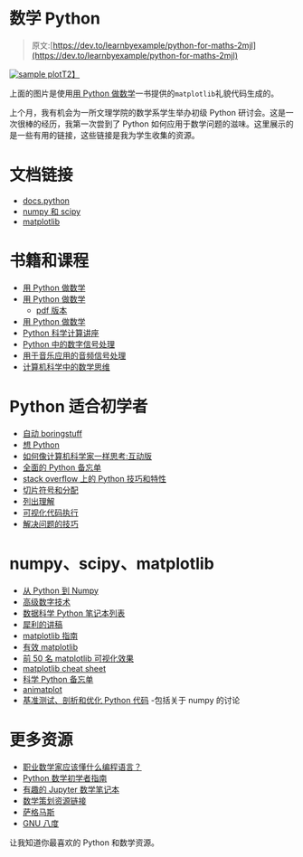 # 数学 Python

> 原文:[https://dev.to/learnbyexample/python-for-maths-2mjl](https://dev.to/learnbyexample/python-for-maths-2mjl)

[![sample plot](../Images/088aeeed43e46e644f1e21756ac2b1ba.png)T2】](https://res.cloudinary.com/practicaldev/image/fetch/s--1Vt6Tqo_--/c_limit%2Cf_auto%2Cfl_progressive%2Cq_auto%2Cw_880/https://learnbyexample.github.io/images/python_for_maths/gravitational_plot.png)

上面的图片是使用[用 Python 做数学](https://github.com/doingmathwithpython/code/blob/master/chapter2/Chapter2.ipynb)一书提供的`matplotlib`礼貌代码生成的。

上个月，我有机会为一所文理学院的数学系学生举办初级 Python 研讨会。这是一次很棒的经历，我第一次尝到了 Python 如何应用于数学问题的滋味。这里展示的是一些有用的链接，这些链接是我为学生收集的资源。

# [](#documentation-links)文档链接

*   [docs.python](https://docs.python.org/3/)
*   [numpy 和 scipy](https://docs.scipy.org/doc/)
*   [matplotlib](https://matplotlib.org/api/index.html)

# [](#books-and-courses)书籍和课程

*   [用 Python 做数学](https://doingmathwithpython.github.io/)
*   [用 Python 做数学](https://maths-with-python.readthedocs.io/en/latest/)
    *   [pdf 版本](https://media.readthedocs.org/pdf/maths-with-python/latest/maths-with-python.pdf)
*   [用 Python 做数学](https://github.com/drvinceknight/Python-Mathematics-Handbook)
*   [Python 科学计算讲座](https://github.com/jrjohansson/scientific-python-lectures)
*   [Python 中的数字信号处理](https://greenteapress.com/thinkdsp/html/index.html)
*   [用于音乐应用的音频信号处理](https://www.coursera.org/learn/audio-signal-processing)
*   [计算机科学中的数学思维](https://www.coursera.org/learn/what-is-a-proof)

# [](#python-for-beginners)Python 适合初学者

*   [自动 boringstuff](https://automatetheboringstuff.com/2e/)
*   [想 Python](https://greenteapress.com/wp/think-python-2e/)
*   [如何像计算机科学家一样思考:互动版](https://interactivepython.org/courselib/static/thinkcspy/index.html)
*   [全面的 Python 备忘单](https://gto76.github.io/python-cheatsheet/)
*   [stack overflow 上的 Python 技巧和特性](https://stackoverflow.com/questions/101268/hidden-features-of-python)
*   [切片符号和分配](https://stackoverflow.com/questions/509211/explain-pythons-slice-notation)
*   [列出理解](http://treyhunner.com/2015/12/python-list-comprehensions-now-in-color/)
*   [可视化代码执行](http://www.pythontutor.com/visualize.html#mode=edit)
*   [解决问题的技巧](https://ryanstutorials.net/problem-solving-skills/)

# [](#numpy-scipy-matplotlib)numpy、scipy、matplotlib

*   [从 Python 到 Numpy](https://www.labri.fr/perso/nrougier/from-python-to-numpy/)
*   [高级数字技术](https://nbviewer.jupyter.org/github/vlad17/np-learn/blob/master/presentation.ipynb)
*   [数据科学 Python 笔记本列表](https://github.com/donnemartin/data-science-ipython-notebooks)
*   [犀利的讲稿](https://scipy-lectures.org/)
*   [matplotlib 指南](https://realpython.com/python-matplotlib-guide/)
*   [有效 matplotlib](https://pbpython.com/effective-matplotlib.html)
*   [前 50 名 matplotlib 可视化效果](https://www.machinelearningplus.com/plots/top-50-matplotlib-visualizations-the-master-plots-python/)
*   [matplotlib cheat sheet](https://github.com/juliangaal/python-cheat-sheet/tree/master/Matplotlib)
*   [科学 Python 备忘单](https://ipgp.github.io/scientific_python_cheat_sheet/)
*   [animatplot](https://animatplot.readthedocs.io/en/stable/tutorial/getting_started..html)
*   [基准测试、剖析和优化 Python 代码](https://alimanfoo.github.io/2017/01/23/go-faster-python.html) -包括关于 numpy 的讨论

# [](#more-resources)更多资源

*   [职业数学家应该懂什么编程语言？](https://mathoverflow.net/questions/308797/what-programming-language-should-a-professional-mathematician-know)
*   [Python 数学初学者指南](https://wiki.python.org/moin/BeginnersGuide/Mathematics)
*   [有趣的 Jupyter 数学笔记本](https://github.com/jupyter/jupyter/wiki/A-gallery-of-interesting-Jupyter-Notebooks#mathematics)
*   [数学策划资源链接](https://github.com/learnbyexample/curated_resources/blob/master/Education.md#maths)
*   [萨格马斯](https://www.sagemath.org/)
*   [GNU 八度](https://www.gnu.org/software/octave/)

让我知道你最喜欢的 Python 和数学资源。